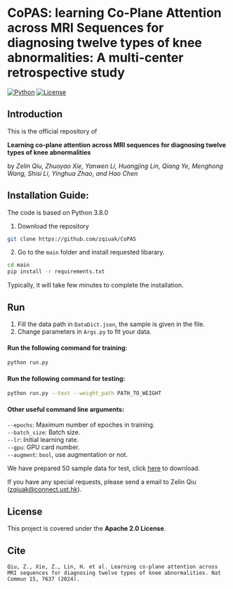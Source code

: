 # CoPAS: learning Co-Plane Attention across MRI Sequences for diagnosing twelve types of knee abnormalities: A multi-center retrospective study

[![Python](https://img.shields.io/badge/Python-3.8.0-blue)]()
[![License](https://img.shields.io/badge/License-Apache%202.0-yellow)](https://opensource.org/licenses/Apache-2.0)
<!-- [![DOI]()]()-->


## Introduction
This is the official repository of 

**Learning co-plane attention across MRI sequences for diagnosing twelve types of knee abnormalities** 

by
*Zelin Qiu, Zhuoyao Xie, Yanwen Li, Huangjing Lin, Qiang Ye, Menghong Wang, Shisi Li, Yinghua Zhao, and Hao Chen*

## Installation Guide:
The code is based on Python 3.8.0

1. Download the repository
```bash
git clone https://github.com/zqiuak/CoPAS
```

2. Go to the `main` folder and install requested libarary.
```bash
cd main
pip install -r requirements.txt
```
Typically, it will take few minutes to complete the installation.


## Run
1. Fill the data path in ```DataDict.json```, the sample is given in the file.
2. Change parameters in ```Args.py``` to fit your data.
#### Run the following command for training:
```bash
python run.py
```

#### Run the following command for testing:
```bash
python run.py --test --weight_path PATH_TO_WEIGHT
```

#### Other useful command line arguments:
```--epochs```: Maximum number of epoches in training.<br>
```--batch_size```: Batch size.<br>
```--lr```: Initial learning rate.<br>
```--gpu```: GPU card number.<br>
```--augment```: ```bool```, use augmentation or not.<br>


We have prepared 50 sample data for test, click [here](https://drive.google.com/drive/folders/1b7H4zIppkeU2YGFSTMbIKFSDvhNtEMNY?usp=sharing) to download.

If you have any special requests, please send a email to Zelin Qiu (zqiuak@connect.ust.hk).

## License

This project is covered under the **Apache 2.0 License**.

## Cite

```
Qiu, Z., Xie, Z., Lin, H. et al. Learning co-plane attention across MRI sequences for diagnosing twelve types of knee abnormalities. Nat Commun 15, 7637 (2024).
```
